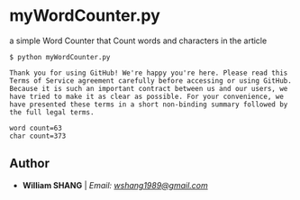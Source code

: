 # myWordCounter.py
a simple Word Counter that Count words and characters in the article

```
$ python myWordCounter.py

Thank you for using GitHub! We're happy you're here. Please read this Terms of Service agreement carefully before accessing or using GitHub. Because it is such an important contract between us and our users, we have tried to make it as clear as possible. For your convenience, we have presented these terms in a short non-binding summary followed by the full legal terms.

word count=63
char count=373
```
## Author
* **William SHANG** | *Email: wshang1989@gmail.com*
